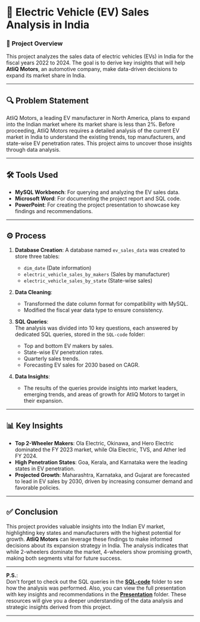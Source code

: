 # 🚗 Electric Vehicle (EV) Sales Analysis in India

### 📄 **Project Overview**
This project analyzes the sales data of electric vehicles (EVs) in India for the fiscal years 2022 to 2024. The goal is to derive key insights that will help **AtliQ Motors**, an automotive company, make data-driven decisions to expand its market share in India.

---

## 🔍 **Problem Statement**
AtliQ Motors, a leading EV manufacturer in North America, plans to expand into the Indian market where its market share is less than 2%. Before proceeding, AtliQ Motors requires a detailed analysis of the current EV market in India to understand the existing trends, top manufacturers, and state-wise EV penetration rates. This project aims to uncover those insights through data analysis.

---

## 🛠️ **Tools Used**
- **MySQL Workbench**: For querying and analyzing the EV sales data.
- **Microsoft Word**: For documenting the project report and SQL code.
- **PowerPoint**: For creating the project presentation to showcase key findings and recommendations.

---

## ⚙️ **Process**
1. **Database Creation**: A database named `ev_sales_data` was created to store three tables:  
   - `dim_date` (Date information)
   - `electric_vehicle_sales_by_makers` (Sales by manufacturer)
   - `electric_vehicle_sales_by_state` (State-wise sales)
   
2. **Data Cleaning**:  
   - Transformed the date column format for compatibility with MySQL.
   - Modified the fiscal year data type to ensure consistency.

3. **SQL Queries**:  
   The analysis was divided into 10 key questions, each answered by dedicated SQL queries, stored in the `SQL-code` folder:
   - Top and bottom EV makers by sales.
   - State-wise EV penetration rates.
   - Quarterly sales trends.
   - Forecasting EV sales for 2030 based on CAGR.
   
4. **Data Insights**:  
   - The results of the queries provide insights into market leaders, emerging trends, and areas of growth for AtliQ Motors to target in their expansion.

---

## 📊 **Key Insights**
- **Top 2-Wheeler Makers**: Ola Electric, Okinawa, and Hero Electric dominated the FY 2023 market, while Ola Electric, TVS, and Ather led FY 2024.
- **High Penetration States**: Goa, Kerala, and Karnataka were the leading states in EV penetration.
- **Projected Growth**: Maharashtra, Karnataka, and Gujarat are forecasted to lead in EV sales by 2030, driven by increasing consumer demand and favorable policies.

---

## ✅ **Conclusion**
This project provides valuable insights into the Indian EV market, highlighting key states and manufacturers with the highest potential for growth. **AtliQ Motors** can leverage these findings to make informed decisions about its expansion strategy in India. The analysis indicates that while 2-wheelers dominate the market, 4-wheelers show promising growth, making both segments vital for future success.

---

**P.S.**:  
Don't forget to check out the SQL queries in the [**SQL-code**](https://github.com/jitendra1007/Ev-sales-anlaysis-using-SQL/tree/main/SQL-code) folder to see how the analysis was performed. Also, you can view the full presentation with key insights and recommendations in the [**Presentation**](#) folder. These resources will give you a deeper understanding of the data analysis and strategic insights derived from this project.

---


